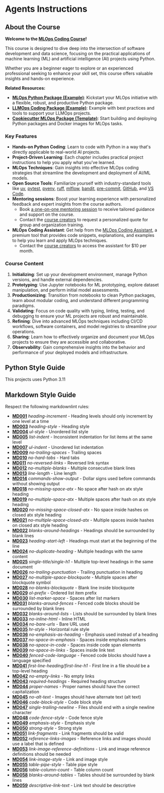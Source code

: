 # Agents Instructions

## About the Course

**Welcome to the [MLOps Coding Course](https://mlops-coding-course.fmind.dev/)!**

This course is designed to dive deep into the intersection of software development and data science, focusing on the practical applications of machine learning (ML) and artificial intelligence (AI) projects using Python.

Whether you are a beginner eager to explore or an experienced professional seeking to enhance your skill set, this course offers valuable insights and hands-on experience.

**Related Resources:**

- **[MLOps Python Package (Example)](https://github.com/fmind/mlops-python-package)**: Kickstart your MLOps initiative with a flexible, robust, and productive Python package.
- **[LLMOps Coding Package (Example)](https://github.com/callmesora/llmops-python-package/)**: Example with best practices and tools to support your LLMOps projects.
- **[Cookiecutter MLOps Package (Template)](https://github.com/fmind/cookiecutter-mlops-package)**: Start building and deploying Python packages and Docker images for MLOps tasks.

### Key Features

[](https://github.com/MLOps-Courses/mlops-coding-course#key-features)

- **Hands-on Python Coding**: Learn to code with Python in a way that's directly applicable to real-world AI projects.
- **Project-Driven Learning**: Each chapter includes practical project instructions to help you apply what you've learned.
- **MLOps Techniques**: Gain insights into effective MLOps coding strategies that streamline the development and deployment of AI/ML models.
- **Open Source Tools**: Familiarize yourself with industry-standard tools like [uv](https://docs.astral.sh/uv/), [pytest](https://docs.pytest.org/en/latest/), [pyenv](https://github.com/pyenv/pyenv), [ruff](https://docs.astral.sh/ruff/), [mlflow](https://mlflow.org/), [bandit](https://bandit.readthedocs.io/en/latest/), [pre-commit](https://pre-commit.com/), [GitHub](https://github.com/), and [VS Code](https://code.visualstudio.com/).
- **Mentoring sessions**: Boost your learning experience with personalized feedback and expert insights from the course authors.
    - Book [a one-on-one mentoring session](https://calendar.app.google/9KfEBkpCHQKwarLF8) to receive tailored guidance and support on the course.
    - Contact the [course creators](mailto:mlops-coding-course@fmind.dev) to request a personalized quote for group and organization training.
- **MLOps Coding Assistant**: Get help from the [MLOps Coding Assistant](https://mlops-coding-assistant.fmind.dev/), a premium tool that provides code snippets, explanations, and examples to help you learn and apply MLOps techniques.
    - Contact the [course creators](mailto:mlops-coding-course@fmind.dev) to access the assistant for $10 per month.

### Course Content

[](https://github.com/MLOps-Courses/mlops-coding-course#course-content)

1. **Initializing**: Set up your development environment, manage Python versions, and handle external dependencies.
2. **Prototyping**: Use Jupyter notebooks for ML prototyping, explore dataset manipulation, and perform initial model assessments.
3. **Productionizing**: Transition from notebooks to clean Python packages, learn about modular coding, and understand different programming paradigms.
4. **Validating**: Focus on code quality with typing, linting, testing, and debugging to ensure your ML projects are robust and maintainable.
5. **Refining**: Dive into advanced MLOps techniques including CI/CD workflows, software containers, and model registries to streamline your operations.
6. **Sharing**: Learn how to effectively organize and document your MLOps projects to ensure they are accessible and collaborative.
7. **Observability**: Gain comprehensive insights into the behavior and performance of your deployed models and infrastructure.

## Python Style Guide

This projects uses Python 3.11

## Markdown Style Guide

Respect the following markdownlint rules:

- **[MD001](https://github.com/DavidAnson/markdownlint/blob/main/doc/md001.md)** _heading-increment_ - Heading levels should only increment by one level at a time
- **[MD003](https://github.com/DavidAnson/markdownlint/blob/main/doc/md003.md)** _heading-style_ - Heading style
- **[MD004](https://github.com/DavidAnson/markdownlint/blob/main/doc/md004.md)** _ul-style_ - Unordered list style
- **[MD005](https://github.com/DavidAnson/markdownlint/blob/main/doc/md005.md)** _list-indent_ - Inconsistent indentation for list items at the same level
- **[MD007](https://github.com/DavidAnson/markdownlint/blob/main/doc/md007.md)** _ul-indent_ - Unordered list indentation
- **[MD009](https://github.com/DavidAnson/markdownlint/blob/main/doc/md009.md)** _no-trailing-spaces_ - Trailing spaces
- **[MD010](https://github.com/DavidAnson/markdownlint/blob/main/doc/md010.md)** _no-hard-tabs_ - Hard tabs
- **[MD011](https://github.com/DavidAnson/markdownlint/blob/main/doc/md011.md)** _no-reversed-links_ - Reversed link syntax
- **[MD012](https://github.com/DavidAnson/markdownlint/blob/main/doc/md012.md)** _no-multiple-blanks_ - Multiple consecutive blank lines
- **[MD013](https://github.com/DavidAnson/markdownlint/blob/main/doc/md013.md)** _line-length_ - Line length
- **[MD014](https://github.com/DavidAnson/markdownlint/blob/main/doc/md014.md)** _commands-show-output_ - Dollar signs used before commands without showing output
- **[MD018](https://github.com/DavidAnson/markdownlint/blob/main/doc/md018.md)** _no-missing-space-atx_ - No space after hash on atx style heading
- **[MD019](https://github.com/DavidAnson/markdownlint/blob/main/doc/md019.md)** _no-multiple-space-atx_ - Multiple spaces after hash on atx style heading
- **[MD020](https://github.com/DavidAnson/markdownlint/blob/main/doc/md020.md)** _no-missing-space-closed-atx_ - No space inside hashes on closed atx style heading
- **[MD021](https://github.com/DavidAnson/markdownlint/blob/main/doc/md021.md)** _no-multiple-space-closed-atx_ - Multiple spaces inside hashes on closed atx style heading
- **[MD022](https://github.com/DavidAnson/markdownlint/blob/main/doc/md022.md)** _blanks-around-headings_ - Headings should be surrounded by blank lines
- **[MD023](https://github.com/DavidAnson/markdownlint/blob/main/doc/md023.md)** _heading-start-left_ - Headings must start at the beginning of the line
- **[MD024](https://github.com/DavidAnson/markdownlint/blob/main/doc/md024.md)** _no-duplicate-heading_ - Multiple headings with the same content
- **[MD025](https://github.com/DavidAnson/markdownlint/blob/main/doc/md025.md)** _single-title/single-h1_ - Multiple top-level headings in the same document
- **[MD026](https://github.com/DavidAnson/markdownlint/blob/main/doc/md026.md)** _no-trailing-punctuation_ - Trailing punctuation in heading
- **[MD027](https://github.com/DavidAnson/markdownlint/blob/main/doc/md027.md)** _no-multiple-space-blockquote_ - Multiple spaces after blockquote symbol
- **[MD028](https://github.com/DavidAnson/markdownlint/blob/main/doc/md028.md)** _no-blanks-blockquote_ - Blank line inside blockquote
- **[MD029](https://github.com/DavidAnson/markdownlint/blob/main/doc/md029.md)** _ol-prefix_ - Ordered list item prefix
- **[MD030](https://github.com/DavidAnson/markdownlint/blob/main/doc/md030.md)** _list-marker-space_ - Spaces after list markers
- **[MD031](https://github.com/DavidAnson/markdownlint/blob/main/doc/md031.md)** _blanks-around-fences_ - Fenced code blocks should be surrounded by blank lines
- **[MD032](https://github.com/DavidAnson/markdownlint/blob/main/doc/md032.md)** _blanks-around-lists_ - Lists should be surrounded by blank lines
- **[MD033](https://github.com/DavidAnson/markdownlint/blob/main/doc/md033.md)** _no-inline-html_ - Inline HTML
- **[MD034](https://github.com/DavidAnson/markdownlint/blob/main/doc/md034.md)** _no-bare-urls_ - Bare URL used
- **[MD035](https://github.com/DavidAnson/markdownlint/blob/main/doc/md035.md)** _hr-style_ - Horizontal rule style
- **[MD036](https://github.com/DavidAnson/markdownlint/blob/main/doc/md036.md)** _no-emphasis-as-heading_ - Emphasis used instead of a heading
- **[MD037](https://github.com/DavidAnson/markdownlint/blob/main/doc/md037.md)** _no-space-in-emphasis_ - Spaces inside emphasis markers
- **[MD038](https://github.com/DavidAnson/markdownlint/blob/main/doc/md038.md)** _no-space-in-code_ - Spaces inside code span elements
- **[MD039](https://github.com/DavidAnson/markdownlint/blob/main/doc/md039.md)** _no-space-in-links_ - Spaces inside link text
- **[MD040](https://github.com/DavidAnson/markdownlint/blob/main/doc/md040.md)** _fenced-code-language_ - Fenced code blocks should have a language specified
- **[MD041](https://github.com/DavidAnson/markdownlint/blob/main/doc/md041.md)** _first-line-heading/first-line-h1_ - First line in a file should be a top-level heading
- **[MD042](https://github.com/DavidAnson/markdownlint/blob/main/doc/md042.md)** _no-empty-links_ - No empty links
- **[MD043](https://github.com/DavidAnson/markdownlint/blob/main/doc/md043.md)** _required-headings_ - Required heading structure
- **[MD044](https://github.com/DavidAnson/markdownlint/blob/main/doc/md044.md)** _proper-names_ - Proper names should have the correct capitalization
- **[MD045](https://github.com/DavidAnson/markdownlint/blob/main/doc/md045.md)** _no-alt-text_ - Images should have alternate text (alt text)
- **[MD046](https://github.com/DavidAnson/markdownlint/blob/main/doc/md046.md)** _code-block-style_ - Code block style
- **[MD047](https://github.com/DavidAnson/markdownlint/blob/main/doc/md047.md)** _single-trailing-newline_ - Files should end with a single newline character
- **[MD048](https://github.com/DavidAnson/markdownlint/blob/main/doc/md048.md)** _code-fence-style_ - Code fence style
- **[MD049](https://github.com/DavidAnson/markdownlint/blob/main/doc/md049.md)** _emphasis-style_ - Emphasis style
- **[MD050](https://github.com/DavidAnson/markdownlint/blob/main/doc/md050.md)** _strong-style_ - Strong style
- **[MD051](https://github.com/DavidAnson/markdownlint/blob/main/doc/md051.md)** _link-fragments_ - Link fragments should be valid
- **[MD052](https://github.com/DavidAnson/markdownlint/blob/main/doc/md052.md)** _reference-links-images_ - Reference links and images should use a label that is defined
- **[MD053](https://github.com/DavidAnson/markdownlint/blob/main/doc/md053.md)** _link-image-reference-definitions_ - Link and image reference definitions should be needed
- **[MD054](https://github.com/DavidAnson/markdownlint/blob/main/doc/md054.md)** _link-image-style_ - Link and image style
- **[MD055](https://github.com/DavidAnson/markdownlint/blob/main/doc/md055.md)** _table-pipe-style_ - Table pipe style
- **[MD056](https://github.com/DavidAnson/markdownlint/blob/main/doc/md056.md)** _table-column-count_ - Table column count
- **[MD058](https://github.com/DavidAnson/markdownlint/blob/main/doc/md058.md)** _blanks-around-tables_ - Tables should be surrounded by blank lines
- **[MD059](https://github.com/DavidAnson/markdownlint/blob/main/doc/md059.md)** _descriptive-link-text_ - Link text should be descriptive
